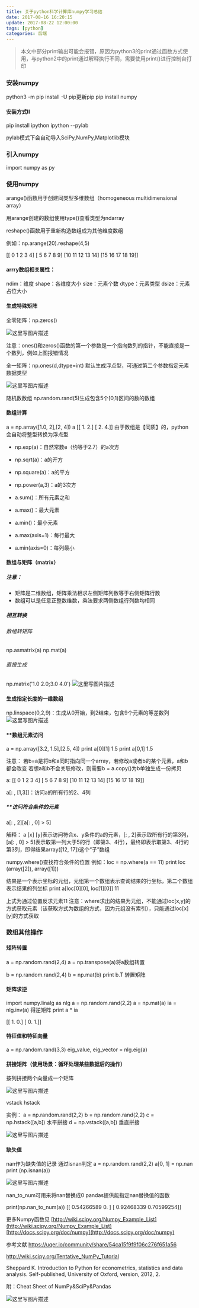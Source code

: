 ```yaml
---
title: 关于python科学计算库numpy学习总结
date: 2017-08-16 16:20:15
update: 2017-08-22 12:00:00
tags: [python]
categories: 后端
---
```


> 本文中部分print输出可能会报错，原因为python3的print通过函数方式使用，与python2中的print通过解释执行不同，需要使用print()进行控制台打印

<!-- more -->

###	安装numpy
python3 -m pip install -U pip更新pip
pip install numpy

#### 安装方式II
pip install ipython
ipython --pylab

pylab模式下会自动导入SciPy,NumPy,Matplotlib模块

###  引入numpy
import numpy as py

### 使用numpy
arange()函数用于创建同类型多维数组（homogeneous multidimensional array）

用arange创建的数组使用type()查看类型为ndarray

reshape()函数用于重新构造数组成为其他维度数组

例如：np.arange(20).reshape(4,5)



[[ 0  1  2  3  4]
 [ 5  6  7  8  9]
 [10 11 12 13 14]
 [15 16 17 18 19]]

#### arrry数组相关属性：
ndim：维度
shape：各维度大小
size：元素个数
dtype：元素类型
dsize：元素占位大小

#### 生成特殊矩阵
全零矩阵：np.zeros()

![这里写图片描述](http://img.blog.csdn.net/20170815110941919?watermark/2/text/aHR0cDovL2Jsb2cuY3Nkbi5uZXQvc2luYXRfMTY3OTE0ODc=/font/5a6L5L2T/fontsize/400/fill/I0JBQkFCMA==/dissolve/70/gravity/SouthEast)

注意：ones()和zeros()函数的第一个参数是一个指向数列的指针，不能直接是一个数列，例如上图报错情况

全一矩阵：np.ones(d,dtype=int)
默认生成浮点型，可通过第二个参数指定元素数据类型

![这里写图片描述](http://img.blog.csdn.net/20170815111443892?watermark/2/text/aHR0cDovL2Jsb2cuY3Nkbi5uZXQvc2luYXRfMTY3OTE0ODc=/font/5a6L5L2T/fontsize/400/fill/I0JBQkFCMA==/dissolve/70/gravity/SouthEast)

随机数数组
np.random.rand(5)生成包含5个[0,1)区间的数的数组

#### 数组计算
a = np.array([1.0, 2],[2, 4])
a
[[ 1.  2.]
 [ 2.  4.]]
 由于数组是【同质】的，python会自动将整型转换为浮点型

 -  np.exp(a)：自然常数e（约等于2.7）的a次方
 - np.sqrt(a)：a的开方
 - np.square(a)：a的平方
 -  np.power(a,3)：a的3次方


 - a.sum()：所有元素之和
 - a.max()：最大元素
 - a.min()：最小元素
 - a.max(axis=1)：每行最大
 - a.min(axis=0)：每列最小

#### 数组与矩阵（matrix）
##### 注意：

 - 矩阵是二维数组，矩阵乘法相求左侧矩阵列数等于右侧矩阵行数
 - 数组可以是任意正整数维数，乘法要求两侧数组行列数均相同

##### 相互转换
###### 数组转矩阵
np.asmatrix(a)
np.mat(a)
###### 直接生成
np.matrix('1.0 2.0;3.0 4.0')
![这里写图片描述](http://img.blog.csdn.net/20170815114116035?watermark/2/text/aHR0cDovL2Jsb2cuY3Nkbi5uZXQvc2luYXRfMTY3OTE0ODc=/font/5a6L5L2T/fontsize/400/fill/I0JBQkFCMA==/dissolve/70/gravity/SouthEast)

#### 生成指定长度的一维数组
np.linspace(0,2,9)：生成从0开始，到2结束，包含9个元素的等差数列
![这里写图片描述](http://img.blog.csdn.net/20170815114316434?watermark/2/text/aHR0cDovL2Jsb2cuY3Nkbi5uZXQvc2luYXRfMTY3OTE0ODc=/font/5a6L5L2T/fontsize/400/fill/I0JBQkFCMA==/dissolve/70/gravity/SouthEast)


#### **数组元素访问
a = np.array([3.2, 1.5],[2.5, 4])
print a[0][1]
1.5
print a[0,1]
1.5

注意：
若b=a是将b和a同时指向同一个array，若修改a或者b的某个元素，a和b都会改变
若想a和b不会关联修改，则需要b = a.copy()为b单独生成一份拷贝

a:
[[ 0  1  2  3  4]
 [ 5  6  7  8  9]
 [10 11 12 13 14]
 [15 16 17 18 19]]

a[: , [1,3]]：访问a的所有行的2、4列

##### **访问符合条件的元素
a[: , 2][a[: , 0] > 5]

解释：
a [x] [y]表示访问符合x、y条件的a的元素，[: , 2]表示取所有行的第3列，[a[: , 0] > 5]表示取第一列大于5的行（即第3、4行），最终即表示取第3、4行的第3列，即得结果array([12, 17])这个“子”数组

numpy.where()查找符合条件的位置
例如：loc = np.where(a == 11)
print loc
(array([2]), array([1]))

结果是一个表示坐标的元组，元组第一个数组表示查询结果的行坐标，第二个数组表示结果的列坐标
print a[loc[0][0], loc[1][0]]
11

上式为通过位置反求元素11
注意：where求出的结果为元组，不能通过loc[x,y]的方式获取元素（该获取方式为数组的方式，因为元组没有索引），只能通过loc[x][y]的方式获取

### 数组其他操作
#### 矩阵转置
a = np.random.rand(2,4)
a = np.transpose(a)将a数组转置

b = np.random.rand(2,4)
b = np.mat(b)
print b.T    转置矩阵

#### 矩阵求逆
import numpy.linalg as nlg
a = np.random.rand(2,2)
a = np.mat(a)
ia = nlg.inv(a)  得逆矩阵
print a * ia

[[ 1.  0.]
 [ 0.  1.]]

#### 特征值和特征向量
a = np.random.rand(3,3)
eig_value, eig_vector = nlg.eig(a)

#### 拼接矩阵（使用场景：循环处理某些数据后的操作）
按列拼接两个向量成一个矩阵

![这里写图片描述](http://img.blog.csdn.net/20170815140056179?watermark/2/text/aHR0cDovL2Jsb2cuY3Nkbi5uZXQvc2luYXRfMTY3OTE0ODc=/font/5a6L5L2T/fontsize/400/fill/I0JBQkFCMA==/dissolve/70/gravity/SouthEast)

vstack
hstack

实例：
a = np.random.rand(2,2)
b = np.random.rand(2,2)
c = np.hstack([a,b])  水平拼接
d = np.vstack([a,b])  垂直拼接

![这里写图片描述](http://img.blog.csdn.net/20170815140731599?watermark/2/text/aHR0cDovL2Jsb2cuY3Nkbi5uZXQvc2luYXRfMTY3OTE0ODc=/font/5a6L5L2T/fontsize/400/fill/I0JBQkFCMA==/dissolve/70/gravity/SouthEast)

#### 缺失值
nan作为缺失值的记录
通过isnan判定
a = np.random.rand(2,2)
a[0, 1] = np.nan
print (np.isnan(a))

![这里写图片描述](http://img.blog.csdn.net/20170815141252078?watermark/2/text/aHR0cDovL2Jsb2cuY3Nkbi5uZXQvc2luYXRfMTY3OTE0ODc=/font/5a6L5L2T/fontsize/400/fill/I0JBQkFCMA==/dissolve/70/gravity/SouthEast)

nan_to_num可用来将nan替换成0
pandas提供能指定nan替换值的函数

print(np.nan_to_num(a))
[[ 0.54266589  0.        ]
 [ 0.92468339  0.70599254]]

更多Numpy函数见
[http://wiki.scipy.org/Numpy_Example_List](http://wiki.scipy.org/Numpy_Example_List)
[http://docs.scipy.org/doc/numpy](http://docs.scipy.org/doc/numpy)

参考文献
https://uqer.io/community/share/54ca15f9f9f06c276f651a56

http://wiki.scipy.org/Tentative_NumPy_Tutorial

Sheppard K. Introduction to Python for econometrics, statistics and data analysis. Self-published, University of Oxford, version, 2012, 2.

附：Cheat Sheet of NumPy&SciPy&Pandas

![这里写图片描述](http://img.blog.csdn.net/20170815141806139?watermark/2/text/aHR0cDovL2Jsb2cuY3Nkbi5uZXQvc2luYXRfMTY3OTE0ODc=/font/5a6L5L2T/fontsize/400/fill/I0JBQkFCMA==/dissolve/70/gravity/SouthEast)
